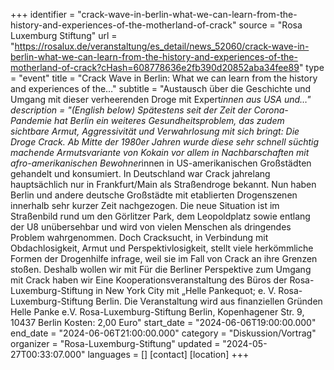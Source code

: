 +++
identifier = "crack-wave-in-berlin-what-we-can-learn-from-the-history-and-experiences-of-the-motherland-of-crack"
source = "Rosa Luxemburg Stiftung"
url = "https://rosalux.de/veranstaltung/es_detail/news_52060/crack-wave-in-berlin-what-we-can-learn-from-the-history-and-experiences-of-the-motherland-of-crack?cHash=608778636e2fb390d20852aba34fee89"
type = "event"
title = "Crack Wave in Berlin: What we can learn from the history and experiences of the…"
subtitle = "Austausch über die Geschichte und Umgang mit dieser verheerenden Droge mit Expert*innen aus USA und…"
description = "(English below)
Spätestens seit der Zeit der Corona-Pandemie hat Berlin ein weiteres Gesundheitsproblem, das zudem sichtbare Armut, Aggressivität und Verwahrlosung mit sich bringt: Die Droge Crack. Ab Mitte der 1980er Jahren wurde diese sehr schnell süchtig machende Armutsvariante von Kokain vor allem in Nachbarschaften mit afro-amerikanischen Bewohner*innen in US-amerikanischen Großstädten gehandelt und konsumiert. In Deutschland war Crack jahrelang hauptsächlich nur in Frankfurt/Main als Straßendroge bekannt. Nun haben Berlin und andere deutsche Großstädte mit etablierten Drogenszenen innerhalb sehr kurzer Zeit nachgezogen. Die neue Situation ist im Straßenbild rund um den Görlitzer Park, dem Leopoldplatz sowie entlang der U8 unübersehbar und wird von vielen Menschen als dringendes Problem wahrgenommen.
Doch Cracksucht, in Verbindung mit Obdachlosigkeit, Armut und Perspektivlosigkeit, stellt viele herkömmliche Formen der Drogenhilfe infrage, weil sie im Fall von Crack an ihre Grenzen stoßen. Deshalb wollen wir mit 
Für die Berliner Perspektive zum Umgang mit Crack haben wir
Eine Kooperationsveranstaltung des Büros der Rosa-Luxemburg-Stiftung in New York City mit „Helle Pankequot; e. V.  Rosa-Luxemburg-Stiftung Berlin.
Die Veranstaltung wird aus finanziellen Gründen 
Helle Panke e.V.  Rosa-Luxemburg-Stiftung Berlin, Kopenhagener Str. 9, 10437 Berlin
Kosten: 2,00 Euro"
start_date = "2024-06-06T19:00:00.000"
end_date = "2024-06-06T21:00:00.000"
category = "Diskussion/Vortrag"
organizer = "Rosa-Luxemburg-Stiftung"
updated = "2024-05-27T00:33:07.000"
languages = []
[contact]
[location]
+++